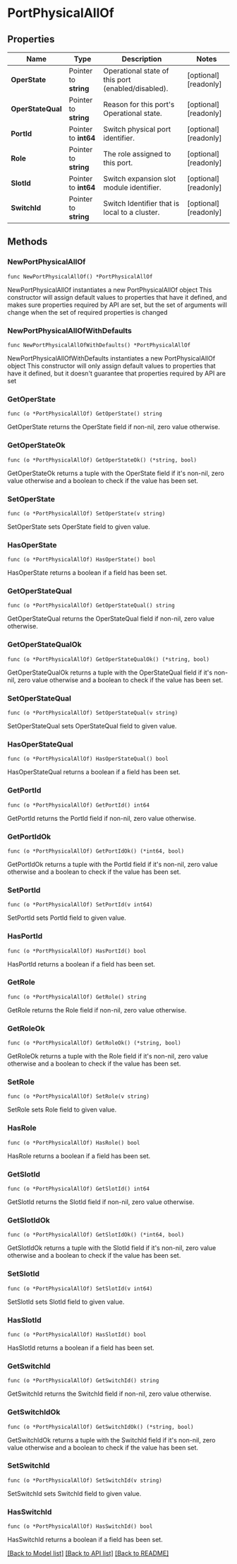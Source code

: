# PortPhysicalAllOf

## Properties

Name | Type | Description | Notes
------------ | ------------- | ------------- | -------------
**OperState** | Pointer to **string** | Operational state of this port (enabled/disabled). | [optional] [readonly] 
**OperStateQual** | Pointer to **string** | Reason for this port&#39;s Operational state. | [optional] [readonly] 
**PortId** | Pointer to **int64** | Switch physical port identifier. | [optional] [readonly] 
**Role** | Pointer to **string** | The role assigned to this port. | [optional] [readonly] 
**SlotId** | Pointer to **int64** | Switch expansion slot module identifier. | [optional] [readonly] 
**SwitchId** | Pointer to **string** | Switch Identifier that is local to a cluster. | [optional] [readonly] 

## Methods

### NewPortPhysicalAllOf

`func NewPortPhysicalAllOf() *PortPhysicalAllOf`

NewPortPhysicalAllOf instantiates a new PortPhysicalAllOf object
This constructor will assign default values to properties that have it defined,
and makes sure properties required by API are set, but the set of arguments
will change when the set of required properties is changed

### NewPortPhysicalAllOfWithDefaults

`func NewPortPhysicalAllOfWithDefaults() *PortPhysicalAllOf`

NewPortPhysicalAllOfWithDefaults instantiates a new PortPhysicalAllOf object
This constructor will only assign default values to properties that have it defined,
but it doesn't guarantee that properties required by API are set

### GetOperState

`func (o *PortPhysicalAllOf) GetOperState() string`

GetOperState returns the OperState field if non-nil, zero value otherwise.

### GetOperStateOk

`func (o *PortPhysicalAllOf) GetOperStateOk() (*string, bool)`

GetOperStateOk returns a tuple with the OperState field if it's non-nil, zero value otherwise
and a boolean to check if the value has been set.

### SetOperState

`func (o *PortPhysicalAllOf) SetOperState(v string)`

SetOperState sets OperState field to given value.

### HasOperState

`func (o *PortPhysicalAllOf) HasOperState() bool`

HasOperState returns a boolean if a field has been set.

### GetOperStateQual

`func (o *PortPhysicalAllOf) GetOperStateQual() string`

GetOperStateQual returns the OperStateQual field if non-nil, zero value otherwise.

### GetOperStateQualOk

`func (o *PortPhysicalAllOf) GetOperStateQualOk() (*string, bool)`

GetOperStateQualOk returns a tuple with the OperStateQual field if it's non-nil, zero value otherwise
and a boolean to check if the value has been set.

### SetOperStateQual

`func (o *PortPhysicalAllOf) SetOperStateQual(v string)`

SetOperStateQual sets OperStateQual field to given value.

### HasOperStateQual

`func (o *PortPhysicalAllOf) HasOperStateQual() bool`

HasOperStateQual returns a boolean if a field has been set.

### GetPortId

`func (o *PortPhysicalAllOf) GetPortId() int64`

GetPortId returns the PortId field if non-nil, zero value otherwise.

### GetPortIdOk

`func (o *PortPhysicalAllOf) GetPortIdOk() (*int64, bool)`

GetPortIdOk returns a tuple with the PortId field if it's non-nil, zero value otherwise
and a boolean to check if the value has been set.

### SetPortId

`func (o *PortPhysicalAllOf) SetPortId(v int64)`

SetPortId sets PortId field to given value.

### HasPortId

`func (o *PortPhysicalAllOf) HasPortId() bool`

HasPortId returns a boolean if a field has been set.

### GetRole

`func (o *PortPhysicalAllOf) GetRole() string`

GetRole returns the Role field if non-nil, zero value otherwise.

### GetRoleOk

`func (o *PortPhysicalAllOf) GetRoleOk() (*string, bool)`

GetRoleOk returns a tuple with the Role field if it's non-nil, zero value otherwise
and a boolean to check if the value has been set.

### SetRole

`func (o *PortPhysicalAllOf) SetRole(v string)`

SetRole sets Role field to given value.

### HasRole

`func (o *PortPhysicalAllOf) HasRole() bool`

HasRole returns a boolean if a field has been set.

### GetSlotId

`func (o *PortPhysicalAllOf) GetSlotId() int64`

GetSlotId returns the SlotId field if non-nil, zero value otherwise.

### GetSlotIdOk

`func (o *PortPhysicalAllOf) GetSlotIdOk() (*int64, bool)`

GetSlotIdOk returns a tuple with the SlotId field if it's non-nil, zero value otherwise
and a boolean to check if the value has been set.

### SetSlotId

`func (o *PortPhysicalAllOf) SetSlotId(v int64)`

SetSlotId sets SlotId field to given value.

### HasSlotId

`func (o *PortPhysicalAllOf) HasSlotId() bool`

HasSlotId returns a boolean if a field has been set.

### GetSwitchId

`func (o *PortPhysicalAllOf) GetSwitchId() string`

GetSwitchId returns the SwitchId field if non-nil, zero value otherwise.

### GetSwitchIdOk

`func (o *PortPhysicalAllOf) GetSwitchIdOk() (*string, bool)`

GetSwitchIdOk returns a tuple with the SwitchId field if it's non-nil, zero value otherwise
and a boolean to check if the value has been set.

### SetSwitchId

`func (o *PortPhysicalAllOf) SetSwitchId(v string)`

SetSwitchId sets SwitchId field to given value.

### HasSwitchId

`func (o *PortPhysicalAllOf) HasSwitchId() bool`

HasSwitchId returns a boolean if a field has been set.


[[Back to Model list]](../README.md#documentation-for-models) [[Back to API list]](../README.md#documentation-for-api-endpoints) [[Back to README]](../README.md)


